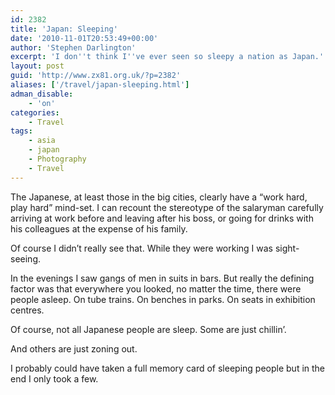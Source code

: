 ```yaml
---
id: 2382
title: 'Japan: Sleeping'
date: '2010-11-01T20:53:49+00:00'
author: 'Stephen Darlington'
excerpt: 'I don''t think I''ve ever seen so sleepy a nation as Japan.'
layout: post
guid: 'http://www.zx81.org.uk/?p=2382'
aliases: ['/travel/japan-sleeping.html']
adman_disable:
    - 'on'
categories:
    - Travel
tags:
    - asia
    - japan
    - Photography
    - Travel
---
```


The Japanese, at least those in the big cities, clearly have a “work hard, play hard” mind-set. I can recount the stereotype of the salaryman carefully arriving at work before and leaving after his boss, or going for drinks with his colleagues at the expense of his family.

Of course I didn’t really see that. While they were working I was sight-seeing.

In the evenings I saw gangs of men in suits in bars. But really the defining factor was that everywhere you looked, no matter the time, there were people asleep. On tube trains. On benches in parks. On seats in exhibition centres.

Of course, not all Japanese people are sleep. Some are just chillin’.

And others are just zoning out.

I probably could have taken a full memory card of sleeping people but in the end I only took a few.